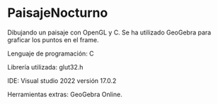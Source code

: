 # PaisajeNocturno
  Dibujando un paisaje con OpenGL y C. Se ha utilizado GeoGebra para graficar los puntos en el frame.
  
  Lenguaje de programación: C

Librería utilizada: glut32.h

IDE: Visual studio 2022 versión 17.0.2

Herramientas extras: GeoGebra Online.

